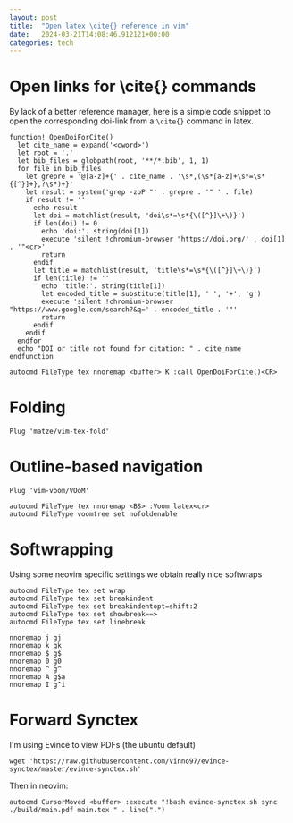 ```yaml
---
layout: post
title:  "Open latex \cite{} reference in vim"
date:   2024-03-21T14:08:46.912121+00:00
categories: tech
---
```


# Open links for \cite{} commands

By lack of a better reference manager, here is a simple code snippet
to open the corresponding doi-link from a `\cite{}` command in latex.


```vimlang
function! OpenDoiForCite()
  let cite_name = expand('<cword>')
  let root = '.'
  let bib_files = globpath(root, '**/*.bib', 1, 1)
  for file in bib_files
    let grepre = '@[a-z]+{' . cite_name . '\s*,(\s*[a-z]+\s*=\s*{[^}]+},?\s*)+}'
    let result = system('grep -zoP "' . grepre . '" ' . file)
    if result != ''
      echo result
      let doi = matchlist(result, 'doi\s*=\s*{\([^}]\+\)}')
      if len(doi) != 0
        echo 'doi:'. string(doi[1])
        execute 'silent !chromium-browser "https://doi.org/' . doi[1] . '"<cr>'
        return
      endif
      let title = matchlist(result, 'title\s*=\s*{\([^}]\+\)}')
      if len(title) != ''
        echo 'title:'. string(title[1])
        let encoded_title = substitute(title[1], ' ', '+', 'g')
        execute 'silent !chromium-browser "https://www.google.com/search?&q=' . encoded_title . '"'
        return
      endif
    endif
  endfor
  echo "DOI or title not found for citation: " . cite_name
endfunction

autocmd FileType tex nnoremap <buffer> K :call OpenDoiForCite()<CR>
```

# Folding

```
Plug 'matze/vim-tex-fold'
```

# Outline-based navigation

```
Plug 'vim-voom/VOoM'
```

```
autocmd FileType tex nnoremap <BS> :Voom latex<cr>
autocmd FileType voomtree set nofoldenable
```

# Softwrapping

Using some neovim specific settings we obtain really nice softwraps

```
autocmd FileType tex set wrap
autocmd FileType tex set breakindent
autocmd FileType tex set breakindentopt=shift:2
autocmd FileType tex set showbreak==>
autocmd FileType tex set linebreak

nnoremap j gj
nnoremap k gk
nnoremap $ g$
nnoremap 0 g0
nnoremap ^ g^
nnoremap A g$a
nnoremap I g^i
```

# Forward Synctex

I'm using Evince to view PDFs (the ubuntu default)

```
wget 'https://raw.githubusercontent.com/Vinno97/evince-synctex/master/evince-synctex.sh'
```

Then in neovim:

```
autocmd CursorMoved <buffer> :execute "!bash evince-synctex.sh sync ./build/main.pdf main.tex " . line(".")
```


